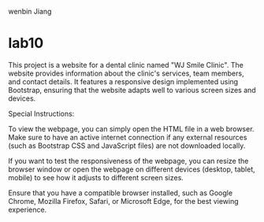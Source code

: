wenbin Jiang
# lab10

This project is a website for a dental clinic named "WJ Smile Clinic". The website provides information about the clinic's services, team members, and contact details. It features a responsive design implemented using Bootstrap, ensuring that the website adapts well to various screen sizes and devices.

Special Instructions:

To view the webpage, you can simply open the HTML file in a web browser. Make sure to have an active internet connection if any external resources (such as Bootstrap CSS and JavaScript files) are not downloaded locally.

If you want to test the responsiveness of the webpage, you can resize the browser window or open the webpage on different devices (desktop, tablet, mobile) to see how it adjusts to different screen sizes.

Ensure that you have a compatible browser installed, such as Google Chrome, Mozilla Firefox, Safari, or Microsoft Edge, for the best viewing experience.

